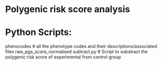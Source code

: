 # Polygenic risk score analysis

# Python Scripts:
phenocodes # all the phenotype codes and their descriptions/associated files
raw_pgs_score_normalised
subtract.py # Script to substract the polygenic risk score of experimental from control group
